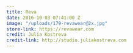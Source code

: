 ```yaml
---
title: Reva
date: 2016-10-03 07:41:00 Z
image: "/uploads/179-revawear@2x.jpg"
store-link: https://revawear.com
credit: Julia Kostreva
credit-link: http://studio.juliakostreva.com
---
```


